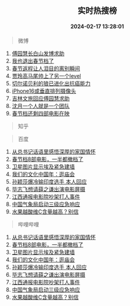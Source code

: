 <div align="center"><h2>实时热搜榜</h2><h4>2024-02-17 13:28:01</h4></div>

> 微博  

1. [傅园慧长白山发博求助](https://s.weibo.com/weibo?q=%23%E5%82%85%E5%9B%AD%E6%85%A7%E9%95%BF%E7%99%BD%E5%B1%B1%E5%8F%91%E5%8D%9A%E6%B1%82%E5%8A%A9%23&t=31&band_rank=1&Refer=top)<br />
2. [我也退出春节档了](https://s.weibo.com/weibo?q=%E6%88%91%E4%B9%9F%E9%80%80%E5%87%BA%E6%98%A5%E8%8A%82%E6%A1%A3%E4%BA%86&t=31&band_rank=2&Refer=top)<br />
3. [春节返程让人泪目的离别瞬间](https://s.weibo.com/weibo?q=%23%E6%98%A5%E8%8A%82%E8%BF%94%E7%A8%8B%E8%AE%A9%E4%BA%BA%E6%B3%AA%E7%9B%AE%E7%9A%84%E7%A6%BB%E5%88%AB%E7%9E%AC%E9%97%B4%23&t=31&band_rank=3&Refer=top)<br />
4. [贾玲高马尾帅上了另一个level](https://s.weibo.com/weibo?q=%23%E8%B4%BE%E7%8E%B2%E9%AB%98%E9%A9%AC%E5%B0%BE%E5%B8%85%E4%B8%8A%E4%BA%86%E5%8F%A6%E4%B8%80%E4%B8%AAlevel%23&t=31&band_rank=4&Refer=top)<br />
5. [切尔诺贝利的狼已进化出抗癌能力](https://s.weibo.com/weibo?q=%23%E5%88%87%E5%B0%94%E8%AF%BA%E8%B4%9D%E5%88%A9%E7%9A%84%E7%8B%BC%E5%B7%B2%E8%BF%9B%E5%8C%96%E5%87%BA%E6%8A%97%E7%99%8C%E8%83%BD%E5%8A%9B%23&t=31&band_rank=5&Refer=top)<br />
6. [iPhone16或垂直排列摄像头](https://s.weibo.com/weibo?q=%23iPhone16%E6%88%96%E5%9E%82%E7%9B%B4%E6%8E%92%E5%88%97%E6%91%84%E5%83%8F%E5%A4%B4%23&t=31&band_rank=6&Refer=top)<br />
7. [吉林文旅回应傅园慧求助](https://s.weibo.com/weibo?q=%23%E5%90%89%E6%9E%97%E6%96%87%E6%97%85%E5%9B%9E%E5%BA%94%E5%82%85%E5%9B%AD%E6%85%A7%E6%B1%82%E5%8A%A9%23&t=31&band_rank=7&Refer=top)<br />
8. [沈月一个人就是一个团队](https://s.weibo.com/weibo?q=%23%E6%B2%88%E6%9C%88%E4%B8%80%E4%B8%AA%E4%BA%BA%E5%B0%B1%E6%98%AF%E4%B8%80%E4%B8%AA%E5%9B%A2%E9%98%9F%23&t=31&band_rank=8&Refer=top)<br />
9. [春节档还剩四部电影在映](https://s.weibo.com/weibo?q=%23%E6%98%A5%E8%8A%82%E6%A1%A3%E8%BF%98%E5%89%A9%E5%9B%9B%E9%83%A8%E7%94%B5%E5%BD%B1%E5%9C%A8%E6%98%A0%23&t=31&band_rank=9&Refer=top)<br />

> 知乎  


> 百度  

1. [从总书记话语里感悟深厚的家国情怀](https://www.baidu.com/s?wd=%E4%BB%8E%E6%80%BB%E4%B9%A6%E8%AE%B0%E8%AF%9D%E8%AF%AD%E9%87%8C%E6%84%9F%E6%82%9F%E6%B7%B1%E5%8E%9A%E7%9A%84%E5%AE%B6%E5%9B%BD%E6%83%85%E6%80%80&sa=fyb_news&rsv_dl=fyb_news)<br />
2. [春节档8部电影，一半都撤档了](https://www.baidu.com/s?wd=%E6%98%A5%E8%8A%82%E6%A1%A38%E9%83%A8%E7%94%B5%E5%BD%B1%EF%BC%8C%E4%B8%80%E5%8D%8A%E9%83%BD%E6%92%A4%E6%A1%A3%E4%BA%86&sa=fyb_news&rsv_dl=fyb_news)<br />
3. [卫星图片显示埃及紧急建墙](https://www.baidu.com/s?wd=%E5%8D%AB%E6%98%9F%E5%9B%BE%E7%89%87%E6%98%BE%E7%A4%BA%E5%9F%83%E5%8F%8A%E7%B4%A7%E6%80%A5%E5%BB%BA%E5%A2%99&sa=fyb_news&rsv_dl=fyb_news)<br />
4. [我们的文化中国年：逛庙会](https://www.baidu.com/s?wd=%E6%88%91%E4%BB%AC%E7%9A%84%E6%96%87%E5%8C%96%E4%B8%AD%E5%9B%BD%E5%B9%B4%EF%BC%9A%E9%80%9B%E5%BA%99%E4%BC%9A&sa=fyb_news&rsv_dl=fyb_news)<br />
5. [孙颖莎爆冷输印度选手 本人回应](https://www.baidu.com/s?wd=%E5%AD%99%E9%A2%96%E8%8E%8E%E7%88%86%E5%86%B7%E8%BE%93%E5%8D%B0%E5%BA%A6%E9%80%89%E6%89%8B+%E6%9C%AC%E4%BA%BA%E5%9B%9E%E5%BA%94&sa=fyb_news&rsv_dl=fyb_news)<br />
6. [毕志飞想请薛之谦出演电影屏摄](https://www.baidu.com/s?wd=%E6%AF%95%E5%BF%97%E9%A3%9E%E6%83%B3%E8%AF%B7%E8%96%9B%E4%B9%8B%E8%B0%A6%E5%87%BA%E6%BC%94%E7%94%B5%E5%BD%B1%E5%B1%8F%E6%91%84&sa=fyb_news&rsv_dl=fyb_news)<br />
7. [江西通报电影院吵架打人事件](https://www.baidu.com/s?wd=%E6%B1%9F%E8%A5%BF%E9%80%9A%E6%8A%A5%E7%94%B5%E5%BD%B1%E9%99%A2%E5%90%B5%E6%9E%B6%E6%89%93%E4%BA%BA%E4%BA%8B%E4%BB%B6&sa=fyb_news&rsv_dl=fyb_news)<br />
8. [中国气象局启动三级应急响应](https://www.baidu.com/s?wd=%E4%B8%AD%E5%9B%BD%E6%B0%94%E8%B1%A1%E5%B1%80%E5%90%AF%E5%8A%A8%E4%B8%89%E7%BA%A7%E5%BA%94%E6%80%A5%E5%93%8D%E5%BA%94&sa=fyb_news&rsv_dl=fyb_news)<br />
9. [水果越酸维C含量越高？别信](https://www.baidu.com/s?wd=%E6%B0%B4%E6%9E%9C%E8%B6%8A%E9%85%B8%E7%BB%B4C%E5%90%AB%E9%87%8F%E8%B6%8A%E9%AB%98%EF%BC%9F%E5%88%AB%E4%BF%A1&sa=fyb_news&rsv_dl=fyb_news)<br />

> 哔哩哔哩  

1. [从总书记话语里感悟深厚的家国情怀](https://www.baidu.com/s?wd=%E4%BB%8E%E6%80%BB%E4%B9%A6%E8%AE%B0%E8%AF%9D%E8%AF%AD%E9%87%8C%E6%84%9F%E6%82%9F%E6%B7%B1%E5%8E%9A%E7%9A%84%E5%AE%B6%E5%9B%BD%E6%83%85%E6%80%80&sa=fyb_news&rsv_dl=fyb_news)<br />
2. [春节档8部电影，一半都撤档了](https://www.baidu.com/s?wd=%E6%98%A5%E8%8A%82%E6%A1%A38%E9%83%A8%E7%94%B5%E5%BD%B1%EF%BC%8C%E4%B8%80%E5%8D%8A%E9%83%BD%E6%92%A4%E6%A1%A3%E4%BA%86&sa=fyb_news&rsv_dl=fyb_news)<br />
3. [卫星图片显示埃及紧急建墙](https://www.baidu.com/s?wd=%E5%8D%AB%E6%98%9F%E5%9B%BE%E7%89%87%E6%98%BE%E7%A4%BA%E5%9F%83%E5%8F%8A%E7%B4%A7%E6%80%A5%E5%BB%BA%E5%A2%99&sa=fyb_news&rsv_dl=fyb_news)<br />
4. [我们的文化中国年：逛庙会](https://www.baidu.com/s?wd=%E6%88%91%E4%BB%AC%E7%9A%84%E6%96%87%E5%8C%96%E4%B8%AD%E5%9B%BD%E5%B9%B4%EF%BC%9A%E9%80%9B%E5%BA%99%E4%BC%9A&sa=fyb_news&rsv_dl=fyb_news)<br />
5. [孙颖莎爆冷输印度选手 本人回应](https://www.baidu.com/s?wd=%E5%AD%99%E9%A2%96%E8%8E%8E%E7%88%86%E5%86%B7%E8%BE%93%E5%8D%B0%E5%BA%A6%E9%80%89%E6%89%8B+%E6%9C%AC%E4%BA%BA%E5%9B%9E%E5%BA%94&sa=fyb_news&rsv_dl=fyb_news)<br />
6. [毕志飞想请薛之谦出演电影屏摄](https://www.baidu.com/s?wd=%E6%AF%95%E5%BF%97%E9%A3%9E%E6%83%B3%E8%AF%B7%E8%96%9B%E4%B9%8B%E8%B0%A6%E5%87%BA%E6%BC%94%E7%94%B5%E5%BD%B1%E5%B1%8F%E6%91%84&sa=fyb_news&rsv_dl=fyb_news)<br />
7. [江西通报电影院吵架打人事件](https://www.baidu.com/s?wd=%E6%B1%9F%E8%A5%BF%E9%80%9A%E6%8A%A5%E7%94%B5%E5%BD%B1%E9%99%A2%E5%90%B5%E6%9E%B6%E6%89%93%E4%BA%BA%E4%BA%8B%E4%BB%B6&sa=fyb_news&rsv_dl=fyb_news)<br />
8. [中国气象局启动三级应急响应](https://www.baidu.com/s?wd=%E4%B8%AD%E5%9B%BD%E6%B0%94%E8%B1%A1%E5%B1%80%E5%90%AF%E5%8A%A8%E4%B8%89%E7%BA%A7%E5%BA%94%E6%80%A5%E5%93%8D%E5%BA%94&sa=fyb_news&rsv_dl=fyb_news)<br />
9. [水果越酸维C含量越高？别信](https://www.baidu.com/s?wd=%E6%B0%B4%E6%9E%9C%E8%B6%8A%E9%85%B8%E7%BB%B4C%E5%90%AB%E9%87%8F%E8%B6%8A%E9%AB%98%EF%BC%9F%E5%88%AB%E4%BF%A1&sa=fyb_news&rsv_dl=fyb_news)<br />
